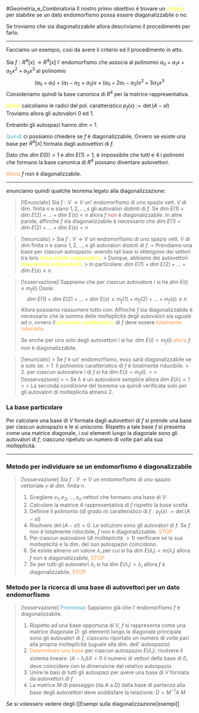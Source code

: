 #Geometria_e_Combinatoria 
Il nostro primo obiettivo è trovare un <font color="#ffff00">criterio</font> per stabilire se un dato endomorfismo possa essere diagonalizzabile o no.

Se troviamo che sia diagonalizzabile allora descriviamo il procedimento per farlo.

---

Facciamo un esempio, così da avere il criterio ed il procedimento in atto.

Sia $f:R^4[x]\to R^4[x]$ l’ endomorfismo che associa al polinomio $a_{0}+a_{1}x+a_{2}x^2+a_{3}x^3$ al polinomio 
$$(a_{0}+a_{1})+(a_{1}-a_{2}+a_{3})x+(a_{0}+2a_{1}-a_{2})x^2+3a_{3}x^3$$
Consideriamo quindi la base canonica di $R^4$ per la matrice rappresentativa.

<font color="#ffff00">Allora</font> calcoliamo le radici del pol. caratteristico $p_{f}(x):=\det(A-xI)$
Troviamo allora gli autovalori $0$ ed $1$.

Entrambi gli autospazi hanno $dim=1$.

<font color="#4bacc6">Quindi</font> ci possiamo chiedere se $f$ è diagonalizzabile,
Ovvero se esiste una base per $R^4[x]$ formata dagli autovettori di $f$.

Dato che $dim\ E(0)=1$ e $dim\ E(1)=1$, è impossibile che tutti e 4 i polinomi
che formano la base canonica di $R^4$ possano diventare autovettori.

<font color="#f79646">Allora</font> $f$ non è diagonalizzabile.

---

enunciamo quindi qualche teorema legato alla diagonalizzazione:

> [!Enunciato]
> Sia $f:V\to V$ un’ endomorfismo di uno spazio vett. $V$ di dim. finita $n$ e siano $1,2,\dots,s$ gli autovalori distinti di $f$. 
> Se $dim\ E(1)+dim\ E(2)+\dots+dim\ E(s)<n$ allora $f$ <font color="#c0504d">non</font> è diagonalizzabile.
> In altre parole, affinchè $f$ sia diagonalizzabile è necessario che
> $dim\ E(1)+dim\ E(2)+\dots+dim\ E(s)=n$

> [!enunciato]
    > Sia $f:V\to V$ un endomorfismo di uno spazio vett. $V$ di dim finita $n$ e siano $1,2,\dots,s$ gli autovalori distinti di $f$.
    > Prendiamo una base per ciascun autospazio: unendo tali basi si ottengono dei vettori tra loro <font color="#ffff00">linearmente indipendenti</font>.
    > Dunque, abbiamo dei autovettori <font color="#ffff00">linearmente indipendenti</font>.
    > In particolare: $dim\ E(1)+dim\ E(2)+\dots+dim\ E(s)\leq n$

> [!osservazione]
> Sappiamo che per ciascun autovalore $i$ si ha $dim\ E(i)\leq m_{f}(i)$
> Ossia:
> $$dim\ E(1)+dim\ E(2)+\dots+dim\ E(s)\leq m_{f}(1)+m_{f}(2)+\dots+m_{f}(s)\leq n$$
> Allora possiamo riassumere tutto con:
> Affinché $f$ sia diagonalizzabile è necessario che la somma delle molteplicità degli autovalori sia uguale ad $n$, ovvero il <font color="#ffff00">polinomio caratteristico</font> di $f$ deve essere <font color="#f79646">totalmente riducibile</font>.
>      
>  Se anche per uno solo degli autovettori $i$ si ha: $dim\ E(i)<m_{f}(i)$
>  <font color="#f79646">allora</font> $f$ non è diagonalizzabile.
> 

> [!enunciato]
    > Se $f$ è un’ endomorfismo, esso sarà diagonalizzabile se e solo se:
    > 1. Il polinomio caratteristico di $f$ è totalmente riducibile.
    > 2. per ciascun autovalore $i$ di $f$ si ha $dim\ E(i)=m_{f}(i)$.
    > > [!osservazione]
    > > Se $\lambda$ è un autovalore semplice allora $dim\ E(\lambda)=1$
    > > La seconda condizione del teorema va quindi verificata solo per gli autovalori di molteplicità almeno 2.  

### La base particolare

Per calcolare una base di $V$ formata dagli autovettori di $f$ si prende una base per ciascun autospazio e le si uniscono.
Rispetto a tale base $f$ si presenta come una matrice diagonale, i cui elementi lungo la diagonale sono gli autovalori di $f$, ciascuno ripetuto un numero di volte pari alla sua molteplicità.

---


### Metodo per individuare se un endomorfismo è diagonalizzabile

> [!osservazione]
> Sia $f:V\to V$ un endomorfismo di uno spazio vettoriale $v$ di dim. finita $n$.
> 1. Scegliere $e_{1},e_{2},\dots,e_{n}$ vettori che formano una base di $V$.
> 2. Calcolare la matrice $A$ rappresentativa di $f$ rispetto la base scelta.
> 3. Definire il polinomio (di grado $n$) caratteristico di $f:p_{f}(x):=\det(A-xI)$
> 4. Risolvere $\det(A-xI)=0$. Le soluzioni sono gli autovalori di $f$.
>     Se $f$ non è totalmente riducibile, $f$ non è diagonalizzabile. <font color="#f79646">STOP</font>
> 5. Per ciascun autovalore (di molteplicità $>1$) verificare se la sua molteplicità e la dim. del suo autospazio coincidono.
> 6. Se esiste almeno un valore $\lambda_{i}$ per cui si ha $dim\ E(\lambda_{i})<m(\lambda_{i})$
>     allora $f$ non è diagonalizzabile, <font color="#f79646">STOP</font>
> 7. Se per tutti gli autovalori $\lambda_{i}$ si ha $dim\ E(\lambda_{i})=\lambda_{i}$
>     allora $f$ è diagonalizzabile, <font color="#f79646">STOP</font>
>     

### Metodo per la ricerca di una base di autovettori per un dato endomorfismo

> [!osservazione]
> <font color="#4bacc6">Premessa</font>: Sappiamo già che l’ endomorfismo $f$ è diagonalizzabile.
> 1. Rispetto ad una base opportuna di $V$, $f$ si rappresenta come una matrice diagonale $D$: gli elementi lungo la diagonale principale sono gli autovalori di $f$, ciascuno riportato un numero di volte pari alla propria molteplicità (uguale alla dim. dell’ autospazio)
> 2. <font color="#f79646">Determinare una base</font> per ciascun autospazio $E(\lambda_{i})$: risolvere il sistema lineare: $(A-\lambda_{i}I)X=0$ il numero di vettori della base di $E_{i}$ deve coincidere con la dimensione del relativo autospazio.
> 3. Unire le basi di tutti gli autospazi per avere una base di $V$ formata da autovettori di $f$
> 4. La matrice $M$ di passaggio (da  $A$ a $D$) dalla base di partenza alla base degli autovettori deve soddisfare la relazione: $D=M^{-1}A\ M$


Se si volessero vedere degli [[Esempi sulla diagonalizzazione|esempi]]
